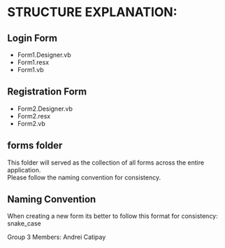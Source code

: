 # STRUCTURE EXPLANATION:

## Login Form
* Form1.Designer.vb
* Form1.resx
* Form1.vb

## Registration Form
* Form2.Designer.vb
* Form2.resx
* Form2.vb

## forms folder
This folder will served as the collection of all forms across the entire application.  
Please follow the naming convention for consistency.

## Naming Convention
When creating a new form its better to follow this format for consistency:  
snake_case

Group 3 Members:
Andrei Catipay  